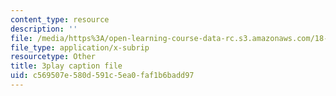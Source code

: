 ```yaml
---
content_type: resource
description: ''
file: /media/https%3A/open-learning-course-data-rc.s3.amazonaws.com/18-06sc-linear-algebra-fall-2011/c569507e580d591c5ea0faf1b6badd97_MsIvs_6vC38.srt
file_type: application/x-subrip
resourcetype: Other
title: 3play caption file
uid: c569507e-580d-591c-5ea0-faf1b6badd97
---
```

